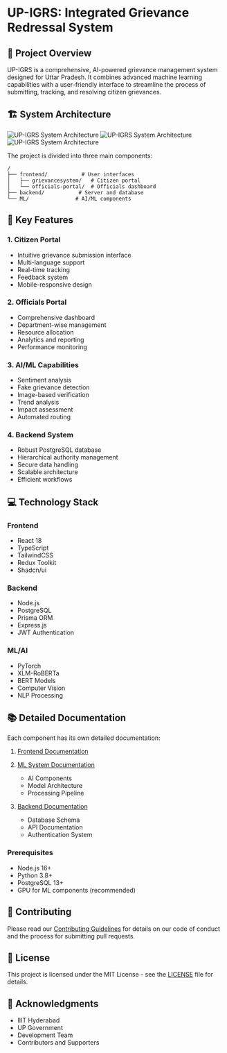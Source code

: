 # UP-IGRS: Integrated Grievance Redressal System

## 🎯 Project Overview

UP-IGRS is a comprehensive, AI-powered grievance management system designed for Uttar Pradesh. It combines advanced machine learning capabilities with a user-friendly interface to streamline the process of submitting, tracking, and resolving citizen grievances.

## 🏗️ System Architecture
![UP-IGRS System Architecture](./workflow_1.png)
![UP-IGRS System Architecture](./workflow_2.png)
![UP-IGRS System Architecture](./workflow_3.png)

The project is divided into three main components:

```plaintext
/
├── frontend/           # User interfaces
│   ├── grievancesystem/   # Citizen portal
│   └── officials-portal/  # Officials dashboard
├── backend/           # Server and database
└── ML/               # AI/ML components
```

## 🚀 Key Features

### 1. Citizen Portal
- Intuitive grievance submission interface
- Multi-language support
- Real-time tracking
- Feedback system
- Mobile-responsive design

### 2. Officials Portal
- Comprehensive dashboard
- Department-wise management
- Resource allocation
- Analytics and reporting
- Performance monitoring

### 3. AI/ML Capabilities
- Sentiment analysis
- Fake grievance detection
- Image-based verification
- Trend analysis
- Impact assessment
- Automated routing

### 4. Backend System
- Robust PostgreSQL database
- Hierarchical authority management
- Secure data handling
- Scalable architecture
- Efficient workflows

## 💻 Technology Stack

### Frontend
- React 18
- TypeScript
- TailwindCSS
- Redux Toolkit
- Shadcn/ui

### Backend
- Node.js
- PostgreSQL
- Prisma ORM
- Express.js
- JWT Authentication

### ML/AI
- PyTorch
- XLM-RoBERTa
- BERT Models
- Computer Vision
- NLP Processing

## 📚 Detailed Documentation

Each component has its own detailed documentation:

1. [Frontend Documentation](./frontend/README.md)


2. [ML System Documentation](./ML/README.md)
   - AI Components
   - Model Architecture
   - Processing Pipeline

3. [Backend Documentation](./backend/README.md)
   - Database Schema
   - API Documentation
   - Authentication System


### Prerequisites
- Node.js 16+
- Python 3.8+
- PostgreSQL 13+
- GPU for ML components (recommended)

## 🤝 Contributing

Please read our [Contributing Guidelines](CONTRIBUTING.md) for details on our code of conduct and the process for submitting pull requests.

## 📄 License

This project is licensed under the MIT License - see the [LICENSE](LICENSE) file for details.

## 🙏 Acknowledgments

- IIIT Hyderabad
- UP Government
- Development Team
- Contributors and Supporters
